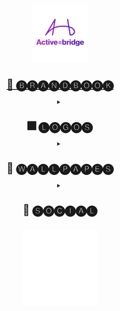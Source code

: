 <p align='center'>
  <picture>
    <img width='30%' src="https://github.com/activebridge/.github/blob/main/vector/Logo_Full_Color.svg?raw=true">
  </picture>
</p>

<h1 align='center'>
  <a href="https://github.com/activebridge/.github/blob/main/ActiveBridge Brandbook.pdf" target="_blank">
    📕 🅑🅡🅐🅝🅓🅑🅞🅞🅚
  </a>
</h1>

<details align='center'>
  <summary>
    <h1>🎆 🅛🅞🅖🅞🅢</h1>
  </summary>
  <details open align='left'>
    <summary>
      <h3>🌉 PNG</h3>
    </summary>
    <p align='center'>
      <img width="32%" src="https://github.com/activebridge/.github/blob/main/logos/Logo_Full_Black.png?raw=true">
      <img width="32%" src="https://github.com/activebridge/.github/blob/main/logos/Logo_Full_Color.png?raw=true">
      <img width="32%" src="https://github.com/activebridge/.github/blob/main/logos/Logo_Full_White.png?raw=true">
      <img width="32%" src="https://github.com/activebridge/.github/blob/main/logos/Logo_Short_Black.png?raw=true">
      <img width="32%" src="https://github.com/activebridge/.github/blob/main/logos/Logo_Short_Color.png?raw=true">
      <img width="32%" src="https://github.com/activebridge/.github/blob/main/logos/Logo_Short_White.png?raw=true">
    </p>
  </details>
  <details align='left'>
    <summary>
      <h3>🌁 SVG</h3>
    </summary>
    <p align='center'>
      <img width="32%" src="https://github.com/activebridge/.github/blob/main/vector/Logo_Full_Black.svg?raw=true">
      <img width="32%" src="https://github.com/activebridge/.github/blob/main/vector/Logo_Full_Color.svg?raw=true">
      <img width="32%" src="https://github.com/activebridge/.github/blob/main/vector/Logo_Full_White.svg?raw=true">
      <img width="24%" src="https://github.com/activebridge/.github/blob/main/vector/Logo_Short_Color.svg?raw=true">
      <img width="24%" src="https://github.com/activebridge/.github/blob/main/vector/Logo_Short_White_5,5-3.svg?raw=true">
      <img width="24%" src="https://github.com/activebridge/.github/blob/main/vector/Logo_Short_Black.svg?raw=true">
      <img width="24%" src="https://github.com/activebridge/.github/blob/main/vector/Logo_Short_White.svg?raw=true">
    </p>
  </details>
</details>

<details align='center'>
  <summary>
    <h1>🌉 🅦🅐🅛🅛🅟🅐🅟🅔🅢</h1>
  </summary>
  <details open align='left'>
    <summary>
      <h3>🖥️ Desktop</h3>
    </summary>
    <p align='center'>
      <img width="32%" src="https://github.com/activebridge/.github/blob/main/wallpapers/Wallpaper_Black_4k+.png?raw=true">
      <img width="32%" src="https://github.com/activebridge/.github/blob/main/wallpapers/Wallpaper_Black_4k.png?raw=true"> 
      <img width="32%" src="https://github.com/activebridge/.github/blob/main/wallpapers/Wallpaper_Dark_4k.png?raw=true">
      <img width="32%" src="https://github.com/activebridge/.github/blob/main/wallpapers/Wallpaper_Light_4k.png?raw=true">
      <img width="32%" src="https://github.com/activebridge/.github/blob/main/wallpapers/Wallpaper_Medium_4k.png?raw=true">
      <img width="32%" src="https://github.com/activebridge/.github/blob/main/wallpapers/Wallpaper_Tender_4k.png?raw=true">
    </p>
  </details>
  <details open align='left'>
    <summary>
      <h3>📱 IPhone</h3>
    </summary>
    <p align='center'>
      <img width="19%" src="https://github.com/activebridge/.github/blob/main/wallpapers/Wallpaper_Black_IPhone.png?raw=true">
      <img width="19%" src="https://github.com/activebridge/.github/blob/main/wallpapers/Wallpaper_Dark_IPhone.png?raw=true">
      <img width="19%" src="https://github.com/activebridge/.github/blob/main/wallpapers/Wallpaper_Light_IPhone.png?raw=true">
      <img width="19%" src="https://github.com/activebridge/.github/blob/main/wallpapers/Wallpaper_Medium_IPhone.png?raw=true">
      <img width="19%" src="https://github.com/activebridge/.github/blob/main/wallpapers/Wallpaper_Tender_IPhone.png?raw=true">
    </p>
  </details>
  
  <details open align='left'>
    <summary>
      <h3>📱 Phone</h3>
    </summary>
    <p align='center'>
      <img width="15%" src="https://github.com/activebridge/.github/blob/main/wallpapers/Wallpaper_Black_Phone+.png?raw=true">
      <img width="15%" src="https://github.com/activebridge/.github/blob/main/wallpapers/Wallpaper_Black_Phone.png?raw=true">
      <img width="15%" src="https://github.com/activebridge/.github/blob/main/wallpapers/Wallpaper_Dark_Phone.png?raw=true">
      <img width="15%" src="https://github.com/activebridge/.github/blob/main/wallpapers/Wallpaper_Light_Phone.png?raw=true">
      <img width="15%" src="https://github.com/activebridge/.github/blob/main/wallpapers/Wallpaper_Medium_Phone.png?raw=true">
      <img width="15%" src="https://github.com/activebridge/.github/blob/main/wallpapers/Wallpaper_Tender_Phone.png?raw=true">
      </a>
    </p>
  </details>
</details>

<details align='center'>
  <summary>
    <h1>🌇 🅢🅞🅒🅘🅐🅛</h1>
  </summary>
  <details open align='left'>
    <summary>
      <h3>🙂 Avatars</h3>
    </summary>
    <p align='center'>
      <img width="24%" src="https://github.com/activebridge/.github/blob/main/social/FB_Avatar_Dark.png?raw=true">
      <img width="24%" src="https://github.com/activebridge/.github/blob/main/social/FB_Avatar_Light.png?raw=true">
      <img width="24%" src="https://github.com/activebridge/.github/blob/main/social/FB_Avatar_Medium.png?raw=true">
      <img width="24%" src="https://github.com/activebridge/.github/blob/main/social/FB_Avatar_Tender.png?raw=true">
    </p>
  </details>
  <details open align='left'>
    <summary>
      <h3>🌌 FaceBook Covers</h3>
    </summary>
    <p align='center'>      
      <img width="49%" src="https://github.com/activebridge/.github/blob/main/social/FB_Cover_Dark.png?raw=true">
      <img width="49%" src="https://github.com/activebridge/.github/blob/main/social/FB_Cover_Light.png?raw=true">
      <img width="49%" src="https://github.com/activebridge/.github/blob/main/social/FB_Cover_Medium.png?raw=true">
      <img width="49%" src="https://github.com/activebridge/.github/blob/main/social/FB_Cover_Tender.png?raw=true">
    </p>
  </details>
  <details open align='left'>
    <summary>
      <h3>🌌 LinkedIn Covers</h3>
    </summary>
    <p align='center'>
      <img width="49%" src="https://github.com/activebridge/.github/blob/main/social/LinkedIn_Company_Page_Cover_Dark.png?raw=true">
      <img width="49%" src="https://github.com/activebridge/.github/blob/main/social/LinkedIn_Company_Page_Cover_Medium.png?raw=true">
      <img width="49%" src="https://github.com/activebridge/.github/blob/main/social/LinkedIn_Cover_Dark.png?raw=true">
      <img width="49%" src="https://github.com/activebridge/.github/blob/main/social/LinkedIn_Cover_Medium.png?raw=true">
    </p>
  </details>
</details>

<p align='center'>
  <picture>
    <img width='40%' src="https://github.com/activebridge/.github/blob/main/logos/Logo_Short_White.png?raw=true">
  </picture>
</p>
